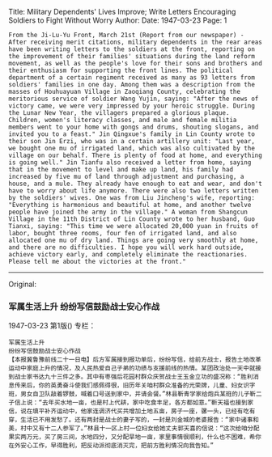 Title: Military Dependents' Lives Improve; Write Letters Encouraging Soldiers to Fight Without Worry
Author:
Date: 1947-03-23
Page: 1

    From the Ji-Lu-Yu Front, March 21st (Report from our newspaper) - After receiving merit citations, military dependents in the rear areas have been writing letters to the soldiers at the front, reporting on the improvement of their families' situations during the land reform movement, as well as the people's love for their sons and brothers and their enthusiasm for supporting the front lines. The political department of a certain regiment received as many as 93 letters from soldiers' families in one day. Among them was a description from the masses of Houhuayuan Village in Zaoqiang County, celebrating the meritorious service of soldier Wang Yujin, saying: "After the news of victory came, we were very impressed by your heroic struggle. During the Lunar New Year, the villagers prepared a glorious plaque. Children, women's literacy classes, and male and female militia members went to your home with gongs and drums, shouting slogans, and invited you to a feast." Jin Qingxue's family in Lin County wrote to their son Jin Erzi, who was in a certain artillery unit: "Last year, we bought one mu of irrigated land, which was also cultivated by the village on our behalf. There is plenty of food at home, and everything is going well." Jin Tianfu also received a letter from home, saying that in the movement to level and make up land, his family had increased by five mu of land through adjustment and purchasing, a house, and a mule. They already have enough to eat and wear, and don't have to worry about life anymore. There were also two letters written by the soldiers' wives. One was from Liu Jincheng's wife, reporting: "Everything is harmonious and beautiful at home, and another twelve people have joined the army in the village." A woman from Shangcun Village in the 11th District of Lin County wrote to her husband, Guo Tianxi, saying: "This time we were allocated 20,000 yuan in fruits of labor, bought three rooms, four fen of irrigated land, and also allocated one mu of dry land. Things are going very smoothly at home, and there are no difficulties. I hope you will work hard outside, achieve victory early, and completely eliminate the reactionaries. Please tell me about the victories at the front."



<hr /> 

Original: 


### 军属生活上升  纷纷写信鼓励战士安心作战

1947-03-23
第1版()
专栏：

    军属生活上升
    纷纷写信鼓励战士安心作战
    【本报冀鲁豫前线二十一日电】后方军属接到报功单后，纷纷写信，给前方战士，报告土地改革运动中家庭上升的情况，及人民热爱自己子弟的功绩与支援前线的热情。某团政治处一天中就接到战士家书达九十三件之多。其中有枣强后花园村群众庆贺战士王玉金立功的盛况称：“胜利消息传来后，你的英勇奋斗使我们感佩得很，旧历年关咱村群众准备的光荣牌，儿童、妇女识字班，男女自卫队敲着锣鼓，喊着口号送到家中，并请会餐。”林县靳青学家给炮兵某班的儿子靳二子信上说：“去年买水地一亩，也是村上代耕，家中吃食丰足，各方都如意。”靳天福也接到家信，说在填平补齐运动中，他家连调济代买共增加土地五亩，房子一座，骡一头，已经有吃有穿，生活已不用发愁了。还有两封是战士的妻子写的，一封是刘金城的老婆报告：“家中诸事和美，村中又有十二人参军了。”林县十一区上村一位妇女给她丈夫郭天喜的信说：“这次给咱分配果实两万元，买了房三间，水地四分，又分配旱地一亩，家里事情很顺利，什么也不困难，希你在外安心工作，早得胜利，把反动派彻底消灭完，把前方胜利情况向我告知。”
